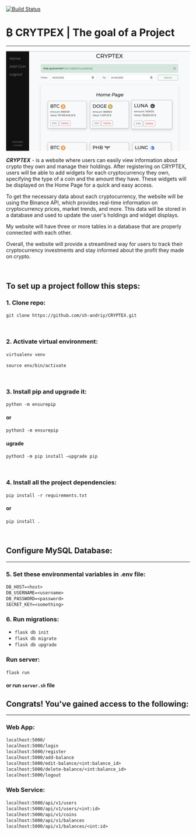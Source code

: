 [![Build Status](https://app.travis-ci.com/sh-andriy/CRYPTEX.svg?branch=main)](https://app.travis-ci.com/sh-andriy/CRYPTEX)
# ₿ CRYTPEX | The goal of a Project
<hr>


![CRYPTEX image](CRYPTEXv2.png)

<p>

**<i>CRYPTEX</i>** - is a website where users can easily view information about crypto they own and manage their holdings. After registering on CRYPTEX, users will be able to add widgets for each cryptocurrency they own, specifying the type of a coin and the amount they have. These widgets will be displayed on the Home Page for a quick and easy access.

To get the necessary data about each cryptocurrency, the website will be using the Binance API, which provides real-time information on cryptocurrency prices, market trends, and more. This data will be stored in a database and used to update the user's holdings and widget displays.

My website will have three or more tables in a database that are properly connected with each other. 

Overall, the website will provide a streamlined way for users to track their cryptocurrency investments and stay informed about the profit they made on crypto. 
</p>
<br>

## To set up a project follow this steps:
### 1. Clone repo:
```terminal
git clone https://github.com/sh-andriy/CRYPTEX.git
```
<br>

### 2. Activate virtual environment:
```shell
virtualenv venv
```
```shell
source env/bin/activate
```
<br>

### 3. Install pip and upgrade it:
```shell
python -m ensurepip
```
#### or
```shell
python3 -m ensurepip
```
#### ugrade
```shell
python3 -m pip install –upgrade pip
```
<br>

### 4. Install all the project dependencies:
```shell
pip install -r requirements.txt
```
#### or
```shell
pip install .
```
<br>

## Configure MySQL Database:
<hr>

### 5. Set these environmental variables in .env file:
```shell
DB_HOST=<host>
DB_USERNAME=<username>
DB_PASSWORD=<password>
SECRET_KEY=<something>
```

### 6. Run migrations:

- `flask db init`
- `flask db migrate`
- `flask db upgrade`

### Run server:
```shell
flask run
```
#### or run `server.sh` file

## Congrats! You've gained access to the following:
<hr>

### Web App:
```shell
localhost:5000/
localhost:5000/login
localhost:5000/register
localhost:5000/add-balance
localhost:5000/edit-balance/<int:balance_id>
localhost:5000/delete-balance/<int:balance_id>
localhost:5000/logout
```

### Web Service:
```shell
localhost:5000/api/v1/users
localhost:5000/api/v1/users/<int:id>
localhost:5000/api/v1/coins
localhost:5000/api/v1/balances
localhost:5000/api/v1/balances/<int:id>
```

